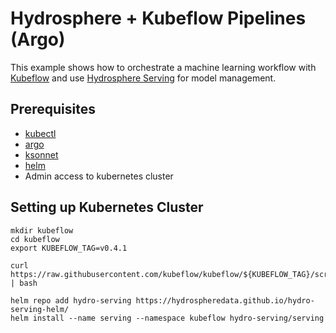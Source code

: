 # Hydrosphere + Kubeflow Pipelines (Argo)

This example shows how to orchestrate a machine learning workflow with [Kubeflow](https://www.kubeflow.org/) and use [Hydrosphere Serving](https://hydrosphere.io/serving/) for model management. 

## Prerequisites

- [kubectl](https://kubernetes.io/docs/tasks/tools/install-kubectl/)
- [argo](https://github.com/argoproj/argo/blob/master/demo.md#1-download-argo)
- [ksonnet](https://ksonnet.io/#get-started)
- [helm](https://docs.helm.sh/using_helm/#installing-helm)
- Admin access to kubernetes cluster

## Setting up Kubernetes Cluster

```
mkdir kubeflow
cd kubeflow
export KUBEFLOW_TAG=v0.4.1

curl https://raw.githubusercontent.com/kubeflow/kubeflow/${KUBEFLOW_TAG}/scripts/download.sh | bash
```

```
helm repo add hydro-serving https://hydrospheredata.github.io/hydro-serving-helm/
helm install --name serving --namespace kubeflow hydro-serving/serving 
```
